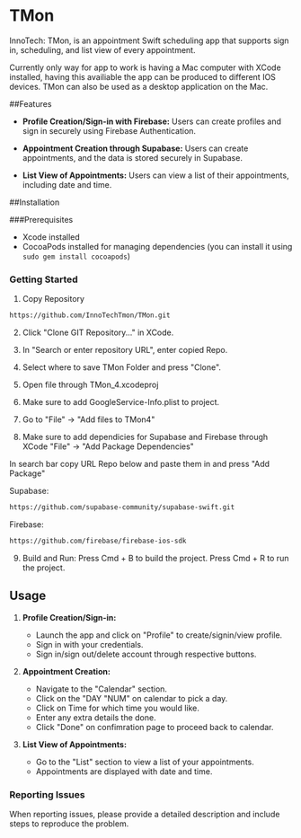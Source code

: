 # TMon
InnoTech: TMon, is an appointment Swift scheduling app that supports sign in, scheduling, and list view of every appointment.

Currently only way for app to work is having a Mac computer with XCode installed, having this availiable the app can be produced to different IOS devices. TMon can also be used as a desktop application on the Mac. 

##Features
- **Profile Creation/Sign-in with Firebase:** Users can create profiles and sign in securely using Firebase Authentication.

- **Appointment Creation through Supabase:** Users can create appointments, and the data is stored securely in Supabase.

- **List View of Appointments:** Users can view a list of their appointments, including date and time.

##Installation 

###Prerequisites 
- Xcode installed
- CocoaPods installed for managing dependencies (you can install it using `sudo gem install cocoapods`)

### Getting Started
1. Copy Repository 
``` bash
https://github.com/InnoTechTmon/TMon.git
```
2. Click "Clone GIT Repository..." in XCode. 
   
3. In "Search or enter repository URL", enter copied Repo.

4. Select where to save TMon Folder and press "Clone".

5. Open file through TMon_4.xcodeproj

6. Make sure to add GoogleService-Info.plist to project.

7. Go to "File" -> "Add files to TMon4" 

8. Make sure to add dependicies for Supabase and Firebase through XCode "File" -> "Add Package Dependencies" 

In search bar copy URL Repo below and paste them in and press "Add Package"

   Supabase:
   ``` bash
   https://github.com/supabase-community/supabase-swift.git
   ```
   
   Firebase:
   ``` bash
   https://github.com/firebase/firebase-ios-sdk
   ```
   

   
9. Build and Run:
Press Cmd + B to build the project.
Press Cmd + R to run the project.


## Usage

1. **Profile Creation/Sign-in:**
    - Launch the app and click on "Profile" to create/signin/view profile.
    - Sign in with your credentials.
    - Sign in/sign out/delete account through respective buttons. 

2. **Appointment Creation:**
    - Navigate to the "Calendar" section.
    - Click on the "DAY "NUM" on calendar to pick a day.
    - Click on Time for which time you would like. 
    - Enter any extra details the done.
    - Click "Done" on confimration page to proceed back to calendar. 

3. **List View of Appointments:**
    - Go to the "List" section to view a list of your appointments.
    - Appointments are displayed with date and time.
  
### Reporting Issues

When reporting issues, please provide a detailed description and include steps to reproduce the problem.


